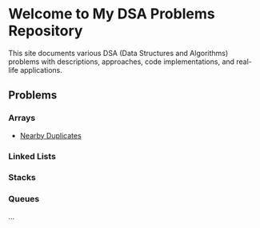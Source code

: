 # Welcome to My DSA Problems Repository

This site documents various DSA (Data Structures and Algorithms) problems with descriptions, approaches, code implementations, and real-life applications.

## Problems

### Arrays
- [Nearby Duplicates](./_posts/2024-10-07-NearbyDuplicates.md)

### Linked Lists


### Stacks


### Queues

...

